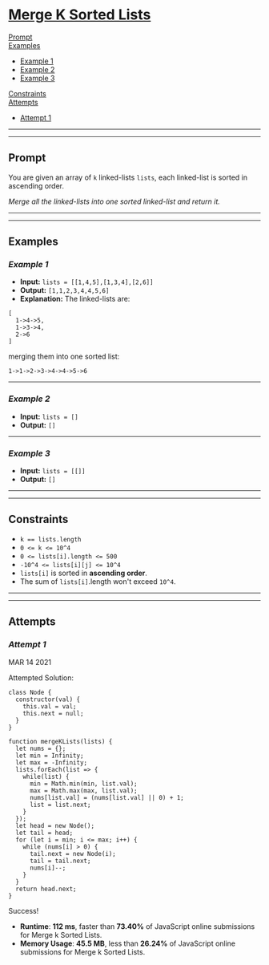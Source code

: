 # [**Merge K Sorted Lists**](https://leetcode.com/problems/merge-k-sorted-lists/)

[Prompt](#prompt)  
[Examples](#examples)
- [Example 1](#example-1)  
- [Example 2](#example-2)  
- [Example 3](#example-3)

[Constraints](#constraints)  
[Attempts](#attempts)  
- [Attempt 1](#attempt-1)

---
---
## **Prompt**
You are given an array of `k` linked-lists `lists`, each linked-list is sorted in ascending order.

*Merge all the linked-lists into one sorted linked-list and return it.*

---
---
## **Examples**

### *Example 1*

- **Input:** `lists = [[1,4,5],[1,3,4],[2,6]]`
- **Output:** `[1,1,2,3,4,4,5,6]`
- **Explanation:** The linked-lists are:
```
[
  1->4->5,
  1->3->4,
  2->6
]
```
merging them into one sorted list:
```
1->1->2->3->4->4->5->6
```

---
### *Example 2*

- **Input:** `lists = []`
- **Output:** `[]`

---
### *Example 3*

- **Input:** `lists = [[]]`
- **Output:** `[]`

---
---
## **Constraints**
- `k == lists.length`
- `0 <= k <= 10^4`
- `0 <= lists[i].length <= 500`
- `-10^4 <= lists[i][j] <= 10^4`
- `lists[i]` is sorted in **ascending order**.
- The sum of `lists[i]`.length won't exceed `10^4`.

---   
---
## **Attempts**

### *Attempt 1*
MAR 14 2021

Attempted Solution:
```
class Node {
  constructor(val) {
    this.val = val;
    this.next = null;
  }
}

function mergeKLists(lists) {
  let nums = {};
  let min = Infinity;
  let max = -Infinity;
  lists.forEach(list => {
    while(list) {
      min = Math.min(min, list.val);
      max = Math.max(max, list.val);
      nums[list.val] = (nums[list.val] || 0) + 1;
      list = list.next;
    }
  });
  let head = new Node();
  let tail = head;
  for (let i = min; i <= max; i++) {
    while (nums[i] > 0) {
      tail.next = new Node(i);
      tail = tail.next;
      nums[i]--;
    }
  }
  return head.next;
}

```

Success!
- **Runtime**: **112 ms**, faster than **73.40%** of JavaScript online submissions for Merge k Sorted Lists.
- **Memory Usage**: **45.5 MB**, less than **26.24%** of JavaScript online submissions for Merge k Sorted Lists.

